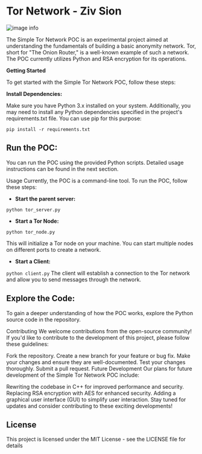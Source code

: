 # Tor Network - Ziv Sion

![image info](https://drawcartoonstyle.com/wp-content/uploads/2022/09/9-add-kawaii-blush-spots-to-the-onion-768x768.jpg)

The Simple Tor Network POC is an experimental project aimed at understanding the fundamentals of building a basic anonymity network. Tor, short for "The Onion Router," is a well-known example of such a network. The POC currently utilizes Python and RSA encryption for its operations.

**Getting Started**

To get started with the Simple Tor Network POC, follow these steps:

**Install Dependencies:**

Make sure you have Python 3.x installed on your system. Additionally, you may need to install any Python dependencies specified in the project's requirements.txt file. You can use pip for this purpose:

`pip install -r requirements.txt`


## **Run the POC:**

You can run the POC using the provided Python scripts. Detailed usage instructions can be found in the next section.

Usage
Currently, the POC is a command-line tool. To run the POC, follow these steps:

- **Start the parent server:**

`python tor_server.py`

- **Start a Tor Node:**

`python tor_node.py`

This will initialize a Tor node on your machine. You can start multiple nodes on different ports to create a network.

- **Start a Client:**

`python client.py`
The client will establish a connection to the Tor network and allow you to send messages through the network.

## **Explore the Code:**

To gain a deeper understanding of how the POC works, explore the Python source code in the repository.

Contributing
We welcome contributions from the open-source community! If you'd like to contribute to the development of this project, please follow these guidelines:

Fork the repository.
Create a new branch for your feature or bug fix.
Make your changes and ensure they are well-documented.
Test your changes thoroughly.
Submit a pull request.
Future Development
Our plans for future development of the Simple Tor Network POC include:

Rewriting the codebase in C++ for improved performance and security.
Replacing RSA encryption with AES for enhanced security.
Adding a graphical user interface (GUI) to simplify user interaction.
Stay tuned for updates and consider contributing to these exciting developments!

## **License**

This project is licensed under the MIT License - see the LICENSE file for details
